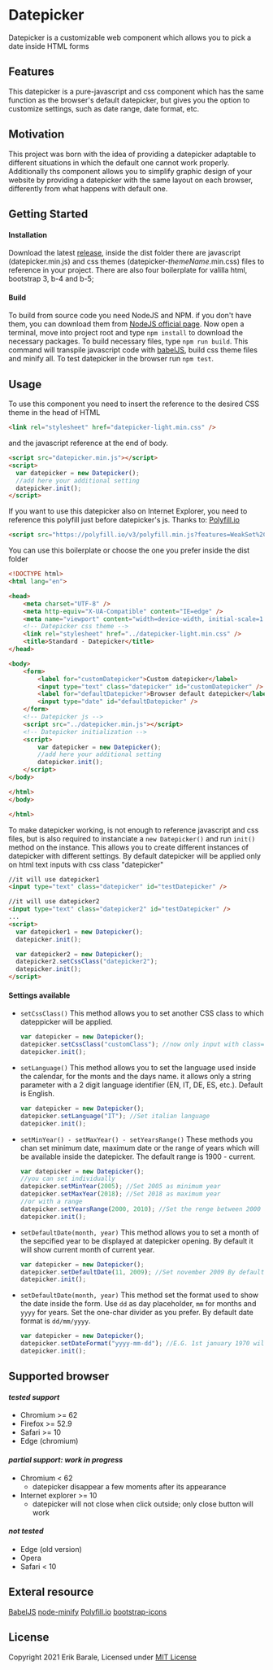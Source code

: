 # Datepicker

Datepicker is a customizable web component which allows you to pick a date inside HTML forms

## Features

This datepicker is a pure-javascript and css component which has the same function as the browser's default datepicker, but gives you the option to customize settings, such as date range, date format, etc.

## Motivation

This project was born with the idea of providing a datepicker adaptable to different situations in which the default one cannot work properly.
Additionally ths component allows you to simplify graphic design of your website by providing a datepicker with the same layout on each browser, differently from what happens with default one.

## Getting Started

#### Installation

Download the latest <a href="https://github.com/berik99/datepicker/releases/">release</a>, inside the dist folder there are javascript (datepicker.min.js) and css themes (datepicker-_themeName_.min.css) files to reference in your project.
There are also four boilerplate for valilla html, bootstrap 3, b-4 and b-5;

#### Build

To build from source code you need NodeJS and NPM. if you don't have them, you can download them from <a href="https://nodejs.org/en/">NodeJS official page</a>.
Now open a terminal, move into project root and type `npm install` to download the necessary packages.
To build necessary files, type `npm run build`. This command will transpile javascript code with <a href="https://babeljs.io/">babelJS</a>, build css theme files and minify all.
To test datepicker in the browser run `npm test`.

## Usage

To use this component you need to insert the reference to the desired CSS theme in the head of HTML

```html
<link rel="stylesheet" href="datepicker-light.min.css" />
```

and the javascript reference at the end of body.

```html
<script src="datepicker.min.js"></script>
<script>
  var datepicker = new Datepicker();
  //add here your additional setting
  datepicker.init();
</script>
```

If you want to use this datepicker also on Internet Explorer, you need to reference this polyfill just before datepicker's js. Thanks to: <a href="https://polyfill.io/v3/">Polyfill.io</a>

```html
<script src="https://polyfill.io/v3/polyfill.min.js?features=WeakSet%2CCustomEvent%2CDOMTokenList.prototype.replace"></script>
```

You can use this boilerplate or choose the one you prefer inside the dist folder

```html
<!DOCTYPE html>
<html lang="en">

<head>
    <meta charset="UTF-8" />
    <meta http-equiv="X-UA-Compatible" content="IE=edge" />
    <meta name="viewport" content="width=device-width, initial-scale=1.0" />
    <!-- Datepicker css theme -->
    <link rel="stylesheet" href="../datepicker-light.min.css" />
    <title>Standard - Datepicker</title>
</head>

<body>
    <form>
        <label for="customDatepicker">Custom datepicker</label>
        <input type="text" class="datepicker" id="customDatepicker" />
        <label for="defaultDatepicker">Browser default datepicker</label>
        <input type="date" id="defaultDatepicker" />
    </form>
    <!-- Datepicker js -->
    <script src="../datepicker.min.js"></script>
    <!-- Datepicker initialization -->
    <script>
        var datepicker = new Datepicker();
        //add here your additional setting
        datepicker.init();
    </script>
</body>

</html>
</body>

</html>
```

To make datepicker working, is not enough to reference javascript and css files, but is also required to instanciate a `new Datepicker()` and run `init()` method on the instance. This allows you to create different instances of datepicker with different settings.
By default datepicker will be applied only on html text inputs with css class "datepicker"

```html
//it will use datepicker1
<input type="text" class="datepicker" id="testDatepicker" />

//it will use datepicker2
<input type="text" class="datepicker2" id="testDatepicker" />
...
<script>
  var datepicker1 = new Datepicker();
  datepicker.init();

  var datepicker2 = new Datepicker();
  datepicker2.setCssClass("datepicker2");
  datepicker.init();
</script>
```

#### Settings available

- `setCssClass()`
  This method allows you to set another CSS class to which dateppicker will be applied.
  ```javascript
  var datepicker = new Datepicker();
  datepicker.setCssClass("customClass"); //now only input with class="customClass" will be affected
  datepicker.init();
  ```
- `setLanguage()`
  This method allows you to set the language used inside the calendar, for the monts and the days name. it allows only a string parameter with a 2 digit language identifier (EN, IT, DE, ES, etc.). Default is English.
  ```javascript
  var datepicker = new Datepicker();
  datepicker.setLanguage("IT"); //Set italian language
  datepicker.init();
  ```
- `setMinYear() - setMaxYear() - setYearsRange()`
  These methods you chan set minimum date, maximum date or the range of years which will be available inside the datepicker.
  The default range is 1900 - current.
  ```javascript
  var datepicker = new Datepicker();
  //you can set individually
  datepicker.setMinYear(2005); //Set 2005 as minimum year
  datepicker.setMaxYear(2018); //Set 2018 as maximum year
  //or with a range
  datepicker.setYearsRange(2000, 2010); //Set the renge between 2000 and 2010
  datepicker.init();
  ```
- `setDefaultDate(month, year)`
  This method allows you to set a month of the sepcified year to be displayed at datepicker opening. By default it will show current month of current year.
  ```javascript
  var datepicker = new Datepicker();
  datepicker.setDefaultDate(11, 2009); //Set november 2009 By default date
  datepicker.init();
  ```
- `setDefaultDate(month, year)`
  This method set the format used to show the date inside the form.
  Use `dd` as day placeholder, `mm` for months and `yyyy` for years.
  Set the one-char divider as you prefer.
  By default date format is `dd/mm/yyyy`.
  ```javascript
  var datepicker = new Datepicker();
  datepicker.setDateFormat("yyyy-mm-dd"); //E.G. 1st january 1970 will displayed as 1970-01-01
  datepicker.init();
  ```

## Supported browser

#### _tested support_

- Chromium >= 62
- Firefox >= 52.9
- Safari >= 10
- Edge (chromium)

#### _partial support: work in progress_

- Chromium < 62
  - datepicker disappear a few moments after its appearance
- Internet explorer >= 10
  - datepicker will not close when click outside; only close button will work

#### _not tested_

- Edge (old version)
- Opera
- Safari < 10

## Exteral resource

<a href="https://babeljs.io/">BabelJS</a>
<a href="https://node-minify.2clics.net/">node-minify</a>
<a href="https://polyfill.io/v3/">Polyfill.io</a>
<a href="https://icons.getbootstrap.com/">bootstrap-icons</a>

## License

Copyright 2021 Erik Barale, Licensed under <a href="/dist/LICENSE">MIT License</a>

